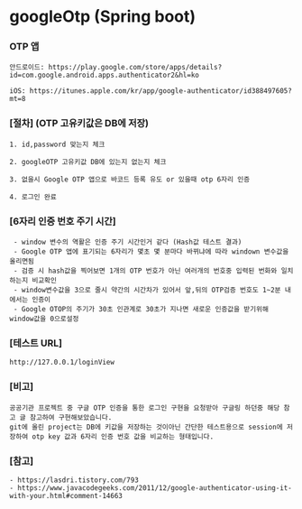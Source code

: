 # googleOtp (Spring boot)

### OTP 앱
```
안드로이드: https://play.google.com/store/apps/details?id=com.google.android.apps.authenticator2&hl=ko

iOS: https://itunes.apple.com/kr/app/google-authenticator/id388497605?mt=8
```
 
### [절차] (OTP 고유키값은 DB에 저장)
```
1. id,password 맞는지 체크 

2. googleOTP 고유키값 DB에 있는지 없는지 체크  

3. 없을시 Google OTP 앱으로 바코드 등록 유도 or 있을때 otp 6자리 인증

4. 로그인 완료
```

### [6자리 인증 번호 주기 시간]
```
 - window 변수의 역활은 인증 주기 시간인거 같다 (Hash값 테스트 결과)
 - Google OTP 앱에 표기되는 6자리가 몇초 몇 분마다 바뀌냐에 따라 windown 변수값을 올리면됨
 - 검증 시 hash값을 찍어보면 1개의 OTP 번호가 아닌 여러개의 번호중 입력된 번화와 일치하는지 비교확인
 - window변수값을 3으로 줄시 약간의 시간차가 있어서 앞,뒤의 OTP검증 번호도 1~2분 내에서는 인증이
 - Google OTOP의 주기가 30초 인관계로 30초가 지나면 새로운 인증값을 받기위해 window값을 0으로설정
```

### [테스트 URL] 
```
http://127.0.0.1/loginView
```
### [비고]
```
공공기관 프로젝트 중 구글 OTP 인증을 통한 로그인 구현을 요청받아 구글링 하던중 해당 참고 글 참고하여 구현해보았습니다.
git에 올린 project는 DB에 키값을 저장하는 것이아닌 간단한 테스트용으로 session에 저장하여 otp key 값과 6자리 인증 번호 값을 비교하는 형태입니다.
```

### [참고]
```
- https://lasdri.tistory.com/793
- https://www.javacodegeeks.com/2011/12/google-authenticator-using-it-with-your.html#comment-14663
```
